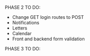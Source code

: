PHASE 2 TO DO:

- Change GET login routes to POST
- Notifications
- Letters
- Calendar
- Front and backend form validation

PHASE 3 TO DO:

